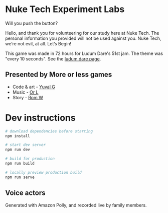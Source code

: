 # Nuke Tech Experiment Labs

Will you push the button?

Hello, and thank you for volunteering for our study here at Nuke Tech. The personal information you provided will not be used against you. Nuke Tech, we’re not evil, at all. Let’s Begin!

This game was made in 72 hours for Ludum Dare's 51st jam. The theme was "every 10 seconds". See the [ludum dare page](https://ldjam.com/events/ludum-dare/51/nuke-tech-experiment-labs).

## Presented by More or less games

- Code & art - [Yuval G](https://twitter.com/ubershmekel)
- Music - [Or L](https://twitter.com/orlitany)
- Story - [Rom W](https://twitter.com/corrupt_rom)

# Dev instructions

```bash
# download dependencies before starting
npm install

# start dev server
npm run dev

# build for production
npm run build

# locally preview production build
npm run serve

```

## Voice actors

Generated with Amazon Polly, and recorded live by family members.
